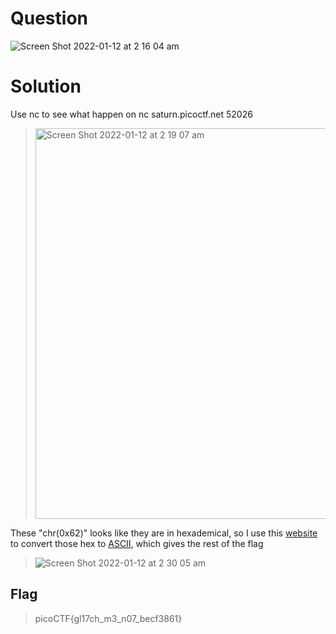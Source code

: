 # Question
![Screen Shot 2022-01-12 at 2 16 04 am](https://user-images.githubusercontent.com/65474495/148969480-b7430c66-f40a-4e99-a389-7e9160d3fffd.png)

# Solution
Use nc to see what happen on nc saturn.picoctf.net 52026
> <img width="625" alt="Screen Shot 2022-01-12 at 2 19 07 am" src="https://user-images.githubusercontent.com/65474495/148970057-fcaa0441-2032-48fa-acba-6c54f40b829f.png">

These "chr(0x62)" looks like they are in hexademical, so I use this [website](https://www.rapidtables.com/convert/number/ascii-hex-bin-dec-converter.html) to convert those hex to [ASCII](https://en.wikipedia.org/wiki/ASCII), which gives the rest of the flag
> ![Screen Shot 2022-01-12 at 2 30 05 am](https://user-images.githubusercontent.com/65474495/148972003-04da595a-4431-447a-8dc9-7960c89a60a6.png)

## Flag
> picoCTF{gl17ch_m3_n07_becf3861}
